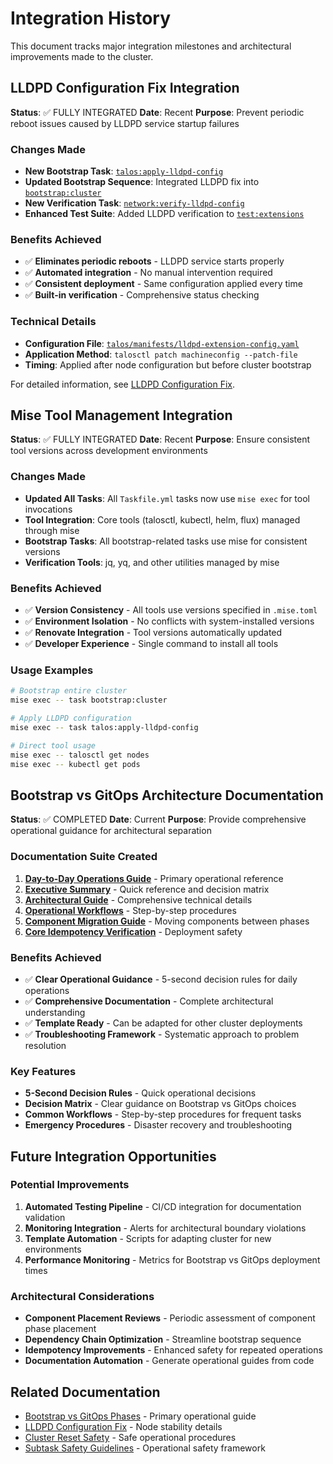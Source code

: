 # Integration History

This document tracks major integration milestones and architectural improvements made to the cluster.

## LLDPD Configuration Fix Integration

**Status**: ✅ FULLY INTEGRATED
**Date**: Recent
**Purpose**: Prevent periodic reboot issues caused by LLDPD service startup failures

### Changes Made

- **New Bootstrap Task**: [`talos:apply-lldpd-config`](../Taskfile.yml#L248-L269)
- **Updated Bootstrap Sequence**: Integrated LLDPD fix into [`bootstrap:cluster`](../Taskfile.yml#L51-L61)
- **New Verification Task**: [`network:verify-lldpd-config`](../Taskfile.yml#L588-L613)
- **Enhanced Test Suite**: Added LLDPD verification to [`test:extensions`](../Taskfile.yml#L686-L692)

### Benefits Achieved

- ✅ **Eliminates periodic reboots** - LLDPD service starts properly
- ✅ **Automated integration** - No manual intervention required
- ✅ **Consistent deployment** - Same configuration applied every time
- ✅ **Built-in verification** - Comprehensive status checking

### Technical Details

- **Configuration File**: [`talos/manifests/lldpd-extension-config.yaml`](../talos/manifests/lldpd-extension-config.yaml)
- **Application Method**: `talosctl patch machineconfig --patch-file`
- **Timing**: Applied after node configuration but before cluster bootstrap

For detailed information, see [LLDPD Configuration Fix](./LLDPD_CONFIGURATION_FIX.md).

## Mise Tool Management Integration

**Status**: ✅ FULLY INTEGRATED
**Date**: Recent
**Purpose**: Ensure consistent tool versions across development environments

### Changes Made

- **Updated All Tasks**: All `Taskfile.yml` tasks now use `mise exec` for tool invocations
- **Tool Integration**: Core tools (talosctl, kubectl, helm, flux) managed through mise
- **Bootstrap Tasks**: All bootstrap-related tasks use mise for consistent versions
- **Verification Tools**: jq, yq, and other utilities managed by mise

### Benefits Achieved

- ✅ **Version Consistency** - All tools use versions specified in `.mise.toml`
- ✅ **Environment Isolation** - No conflicts with system-installed versions
- ✅ **Renovate Integration** - Tool versions automatically updated
- ✅ **Developer Experience** - Single command to install all tools

### Usage Examples

```bash
# Bootstrap entire cluster
mise exec -- task bootstrap:cluster

# Apply LLDPD configuration
mise exec -- task talos:apply-lldpd-config

# Direct tool usage
mise exec -- talosctl get nodes
mise exec -- kubectl get pods
```

## Bootstrap vs GitOps Architecture Documentation

**Status**: ✅ COMPLETED
**Date**: Current
**Purpose**: Provide comprehensive operational guidance for architectural separation

### Documentation Suite Created

1. **[Day-to-Day Operations Guide](./BOOTSTRAP_VS_GITOPS_PHASES.md)** - Primary operational reference
2. **[Executive Summary](./BOOTSTRAP_GITOPS_SUMMARY.md)** - Quick reference and decision matrix
3. **[Architectural Guide](./BOOTSTRAP_VS_GITOPS_ARCHITECTURE.md)** - Comprehensive technical details
4. **[Operational Workflows](./OPERATIONAL_WORKFLOWS.md)** - Step-by-step procedures
5. **[Component Migration Guide](./COMPONENT_MIGRATION_GUIDE.md)** - Moving components between phases
6. **[Core Idempotency Verification](./CORE_IDEMPOTENCY_VERIFICATION.md)** - Deployment safety

### Benefits Achieved

- ✅ **Clear Operational Guidance** - 5-second decision rules for daily operations
- ✅ **Comprehensive Documentation** - Complete architectural understanding
- ✅ **Template Ready** - Can be adapted for other cluster deployments
- ✅ **Troubleshooting Framework** - Systematic approach to problem resolution

### Key Features

- **5-Second Decision Rules** - Quick operational decisions
- **Decision Matrix** - Clear guidance on Bootstrap vs GitOps choices
- **Common Workflows** - Step-by-step procedures for frequent tasks
- **Emergency Procedures** - Disaster recovery and troubleshooting

## Future Integration Opportunities

### Potential Improvements

1. **Automated Testing Pipeline** - CI/CD integration for documentation validation
2. **Monitoring Integration** - Alerts for architectural boundary violations
3. **Template Automation** - Scripts for adapting cluster for new environments
4. **Performance Monitoring** - Metrics for Bootstrap vs GitOps deployment times

### Architectural Considerations

- **Component Placement Reviews** - Periodic assessment of component phase placement
- **Dependency Chain Optimization** - Streamline bootstrap sequence
- **Idempotency Improvements** - Enhanced safety for repeated operations
- **Documentation Automation** - Generate operational guides from code

## Related Documentation

- [Bootstrap vs GitOps Phases](./BOOTSTRAP_VS_GITOPS_PHASES.md) - Primary operational guide
- [LLDPD Configuration Fix](./LLDPD_CONFIGURATION_FIX.md) - Node stability details
- [Cluster Reset Safety](./CLUSTER_RESET_SAFETY.md) - Safe operational procedures
- [Subtask Safety Guidelines](./SUBTASK_SAFETY_GUIDELINES.md) - Operational safety framework
